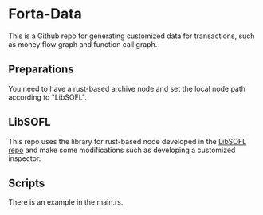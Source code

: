 # Forta-Data
This is a Github repo for generating customized data for transactions, such as money flow graph and function call graph.

## Preparations
You need to have a rust-based archive node and set the local node path according to "LibSOFL". 

## LibSOFL
This repo uses the library for rust-based node developed in the [LibSOFL repo](https://github.com/Troublor/LibSOFL.git) and make some modifications such as developing a customized inspector.

## Scripts
There is an example in the main.rs.


